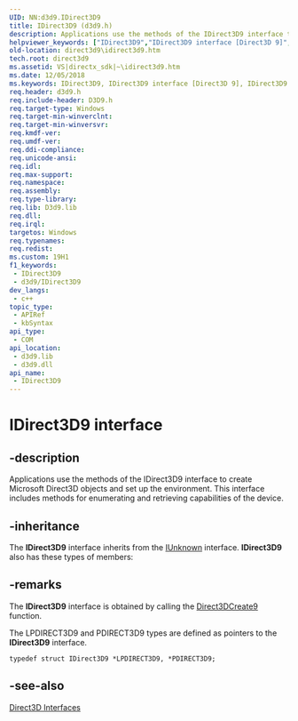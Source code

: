 ```yaml
---
UID: NN:d3d9.IDirect3D9
title: IDirect3D9 (d3d9.h)
description: Applications use the methods of the IDirect3D9 interface to create Microsoft Direct3D objects and set up the environment. This interface includes methods for enumerating and retrieving capabilities of the device.
helpviewer_keywords: ["IDirect3D9","IDirect3D9 interface [Direct3D 9]","IDirect3D9 interface [Direct3D 9]","described","d3d9helper/IDirect3D9","dc75d960-747a-5bea-1745-0255278bfcd1","direct3d9.idirect3d9"]
old-location: direct3d9\idirect3d9.htm
tech.root: direct3d9
ms.assetid: VS|directx_sdk|~\idirect3d9.htm
ms.date: 12/05/2018
ms.keywords: IDirect3D9, IDirect3D9 interface [Direct3D 9], IDirect3D9 interface [Direct3D 9],described, d3d9helper/IDirect3D9, dc75d960-747a-5bea-1745-0255278bfcd1, direct3d9.idirect3d9
req.header: d3d9.h
req.include-header: D3D9.h
req.target-type: Windows
req.target-min-winverclnt: 
req.target-min-winversvr: 
req.kmdf-ver: 
req.umdf-ver: 
req.ddi-compliance: 
req.unicode-ansi: 
req.idl: 
req.max-support: 
req.namespace: 
req.assembly: 
req.type-library: 
req.lib: D3d9.lib
req.dll: 
req.irql: 
targetos: Windows
req.typenames: 
req.redist: 
ms.custom: 19H1
f1_keywords:
 - IDirect3D9
 - d3d9/IDirect3D9
dev_langs:
 - c++
topic_type:
 - APIRef
 - kbSyntax
api_type:
 - COM
api_location:
 - d3d9.lib
 - d3d9.dll
api_name:
 - IDirect3D9
---
```


# IDirect3D9 interface


## -description

Applications use the methods of the IDirect3D9 interface to create Microsoft Direct3D objects and set up the environment. This interface includes methods for enumerating and retrieving capabilities of the device.

## -inheritance

The <b>IDirect3D9</b> interface inherits from the <a href="/windows/desktop/api/unknwn/nn-unknwn-iunknown">IUnknown</a> interface. <b>IDirect3D9</b> also has these types of members:

## -remarks

The <b>IDirect3D9</b> interface is obtained by calling the <a href="/windows/desktop/api/d3d9/nf-d3d9-direct3dcreate9">Direct3DCreate9</a> function.

The LPDIRECT3D9 and PDIRECT3D9 types are defined as pointers to the <b>IDirect3D9</b> interface.
    
            


```
typedef struct IDirect3D9 *LPDIRECT3D9, *PDIRECT3D9;
```

## -see-also

<a href="/windows/desktop/direct3d9/dx9-graphics-reference-d3d-interfaces">Direct3D Interfaces</a>
